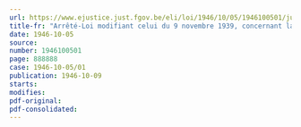 ```yaml
---
url: https://www.ejustice.just.fgov.be/eli/loi/1946/10/05/1946100501/justel
title-fr: "Arrêté-Loi modifiant celui du 9 novembre 1939, concernant la réglementation de la distribution des denrées alimentaires à usage humain et des produits de première nécessite en cas de difficultés de ravitaillement"
date: 1946-10-05
source:
number: 1946100501
page: 888888
case: 1946-10-05/01
publication: 1946-10-09
starts:
modifies:
pdf-original:
pdf-consolidated:
---
```


